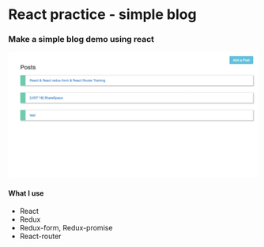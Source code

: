 # React practice - simple blog

### Make a simple blog demo using react
![](./image/index.png)
#### What I use
-   React
-   Redux
-   Redux-form, Redux-promise
-   React-router
